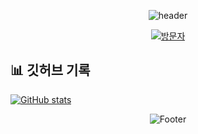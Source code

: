 <div align="center">
  
![header](https://capsule-render.vercel.app/api?type=waving&color=FFCCCC&height=230&section=header&text=Welcome%20&fontSize=85&animation=fadeIn&fontAlignY=34&desc=Rim%20GitHub%20Profile%!&descAlignY=51&descAlign=62)
  
[![방문자](https://hits.seeyoufarm.com/api/count/incr/badge.svg?url=https%3A%2F%2Fgithub.com%2FNamerim&count_bg=%2381C2F4&title_bg=%238A9CA6&icon=&icon_color=%23E7E7E7&title=방문자&edge_flat=false)](https://github.com/namerim)

</div>  
  
## **:bar_chart: 깃허브 기록**
[![GitHub stats](https://github-readme-stats.vercel.app/api?username=namerim&show_icons=true&hide=issues,stars)](https://github.com/namerim/github-readme-stats)
  
<div align="center">

![Footer](https://capsule-render.vercel.app/api?type=waving&color=FFCCCC&height=180&section=footer)
  
</div>
